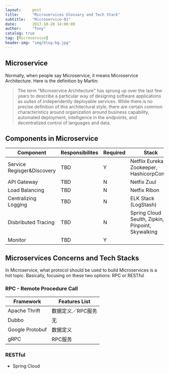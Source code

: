 ```yaml
---
layout:     post
title:      "Microservices Glossary and Tech Stack"
subtitle:   "Microservice-01"
date:       2017-10-20 14:00:00
author:     "Tony"
catalog: true
tag: [Microservice]
header-img: "img/blog-bg.jpg"
---
```


## Microservice

Normally, when people say Microservice, it means Microservice Architecture.
Here is the definition by Martin:
> The term "Microservice Architecture" has sprung up over the last few years to describe a particular way of designing software applications as suites of independently deployable services.
> While there is no precise definition of this architectural style,
> there are certain common characteristics around organization around business capability,
> automated deployment, intelligence in the endpoints, and decentralized control of languages and data.


## Components in Microservice

| Component  	| Responsibilites   | Required         |Stack             |
|-------------	|-----------------	|----------------- |----------------- |
| Service Regisger&Discovery 	| TBD    | Y| Netflix Eureka, Zookeeper, HashicorpConsul|
| API Gateway		|  TBD      |N|Netfix Zuul|
| Load Balancing			| TBD  |N|Netfix Ribon|
| Centralizing Logging			| TBD  |N|ELK Stack (LogStash)|
| Disbributed Tracing			| TBD  |N|Spring Cloud Seulth, Zipkin, Pinpoint, Skywalking|
| Monitor 	| TBD			|Y||




## Microservices Concerns and Tech Stacks

In Microservice, what protocol should be used to build Microservices is a hot topic.
Basically, focusing on these two options: RPC or RESTful

### RPC - Remote Procedure Call

| Framework  	| Features List     	|
|-------------	|-----------------	|
| Apache Thrift 	| 	数据定义／RPC服务			|
| Dubbo 	| 无			|
| Google Protobuf		|  数据定义      |
| gRPC			| RPC服务  |

### RESTful

* Spring Cloud



